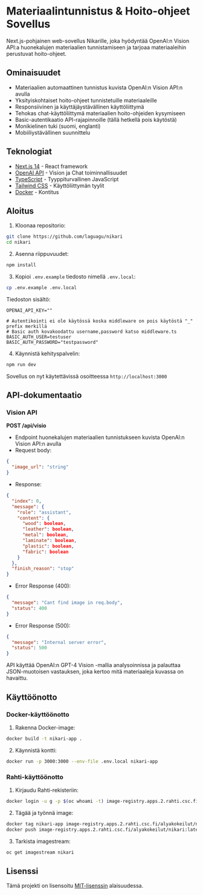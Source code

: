 # Materiaalintunnistus & Hoito-ohjeet Sovellus

Next.js-pohjainen web-sovellus Nikarille, joka hyödyntää OpenAI:n Vision API:a huonekalujen materiaalien tunnistamiseen ja tarjoaa materiaaleihin perustuvat hoito-ohjeet.

## Ominaisuudet

- Materiaalien automaattinen tunnistus kuvista OpenAI:n Vision API:n avulla
- Yksityiskohtaiset hoito-ohjeet tunnistetuille materiaaleille
- Responsiivinen ja käyttäjäystävällinen käyttöliittymä
- Tehokas chat-käyttöliittymä materiaalien hoito-ohjeiden kysymiseen
- Basic-autentikaatio API-rajapinnoille (tällä hetkellä pois käytöstä)
- Monikielinen tuki (suomi, englanti)
- Mobiiliystävällinen suunnittelu

## Teknologiat

- [Next.js 14](https://nextjs.org/) - React framework
- [OpenAI API](https://openai.com/blog/openai-api) - Vision ja Chat toiminnallisuudet
- [TypeScript](https://www.typescriptlang.org/) - Tyyppiturvallinen JavaScript
- [Tailwind CSS](https://tailwindcss.com/) - Käyttöliittymän tyylit
- [Docker](https://www.docker.com/) - Kontitus


## Aloitus

1. Kloonaa repositorio:
```bash
git clone https://github.com/laguagu/nikari
cd nikari
```

2. Asenna riippuvuudet:
```bash
npm install
```

3. Kopioi `.env.example` tiedosto nimellä `.env.local`:
```bash
cp .env.example .env.local
```

Tiedoston sisältö:
```
OPENAI_API_KEY=""

# Autentikointi ei ole käytössä koska middleware on pois käytöstä "_" prefix merkillä 
# Basic auth kovakoodattu username,password katso middleware.ts
BASIC_AUTH_USER=testuser
BASIC_AUTH_PASSWORD="testpassword"
```

4. Käynnistä kehityspalvelin:
```bash
npm run dev
```

Sovellus on nyt käytettävissä osoitteessa `http://localhost:3000`

## API-dokumentaatio

### Vision API

**POST /api/visio**
- Endpoint huonekalujen materiaalien tunnistukseen kuvista OpenAI:n Vision API:n avulla
- Request body:
```json
{
  "image_url": "string"
}
```
- Response:
```json
{
  "index": 0,
  "message": {
    "role": "assistant",
    "content": {
      "wood": boolean,
      "leather": boolean,
      "metal": boolean,
      "laminate": boolean,
      "plastic": boolean,
      "fabric": boolean
    }
  },
  "finish_reason": "stop"
}
```

- Error Response (400):
```json
{
  "message": "Cant find image in req.body",
  "status": 400
}
```

- Error Response (500):
```json
{
  "message": "Internal server error",
  "status": 500
}
```

API käyttää OpenAI:n GPT-4 Vision -mallia analysoinnissa ja palauttaa JSON-muotoisen vastauksen, joka kertoo mitä materiaaleja kuvassa on havaittu.

## Käyttöönotto

### Docker-käyttöönotto

1. Rakenna Docker-image:
```bash
docker build -t nikari-app .
```

2. Käynnistä kontti:
```bash
docker run -p 3000:3000 --env-file .env.local nikari-app
```

### Rahti-käyttöönotto

1. Kirjaudu Rahti-rekisteriin:
```bash
docker login -u g -p $(oc whoami -t) image-registry.apps.2.rahti.csc.fi
```

2. Tägää ja työnnä image:
```bash
docker tag nikari-app image-registry.apps.2.rahti.csc.fi/alyakokeilut/nikari:latest
docker push image-registry.apps.2.rahti.csc.fi/alyakokeilut/nikari:latest
```

3. Tarkista imagestream:
```bash
oc get imagestream nikari
```

## Lisenssi

Tämä projekti on lisensoitu [MIT-lisenssin](LICENSE) alaisuudessa.
